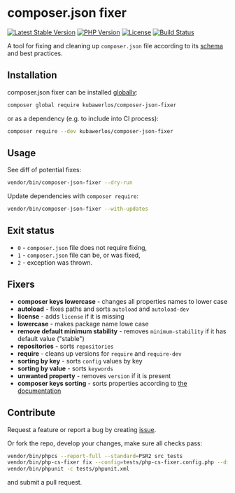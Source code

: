 # composer.json fixer

[![Latest Stable Version](https://img.shields.io/packagist/v/kubawerlos/composer-json-fixer.svg)](https://packagist.org/packages/kubawerlos/composer-json-fixer)
[![PHP Version](https://img.shields.io/badge/php-%3E%3D5.6.6-8892BF.svg)](https://php.net)
[![License](https://img.shields.io/github/license/kubawerlos/composer-json-fixer.svg)](https://packagist.org/packages/kubawerlos/composer-json-fixer)
[![Build Status](https://img.shields.io/travis/kubawerlos/composer-json-fixer/master.svg)](https://travis-ci.org/kubawerlos/composer-json-fixer)

A tool for fixing and cleaning up `composer.json` file 
according to its [schema](https://getcomposer.org/doc/04-schema.md) and best practices.

## Installation
composer.json fixer can be installed [globally](https://getcomposer.org/doc/03-cli.md#global):
```bash
composer global require kubawerlos/composer-json-fixer
```
or as a dependency (e.g. to include into CI process):
```bash
composer require --dev kubawerlos/composer-json-fixer
```

## Usage
See diff of potential fixes:
```bash
vendor/bin/composer-json-fixer --dry-run
```
Update dependencies with `composer require`:
```bash
vendor/bin/composer-json-fixer --with-updates
```


## Exit status
 - `0` - `composer.json` file does not require fixing,
 - `1` - `composer.json` file can be, or was fixed,
 - `2` - exception was thrown.


## Fixers
- **composer keys lowercase** - changes all properties names to lower case
- **autoload** - fixes paths and sorts `autoload` and `autoload-dev`
- **license** - adds `license` if it is missing
- **lowercase** - makes package name lowe case
- **remove default minimum stability** - removes `minimum-stability` if it has default value ("stable")
- **repositories** - sorts `repositories`
- **require** - cleans up versions for `require` and `require-dev`
- **sorting by key** - sorts `config` values by key
- **sorting by value** - sorts `keywords`
- **unwanted property** - removes `version` if it is present
- **composer keys sorting** - sorts properties according to [the documentation](https://getcomposer.org/doc/04-schema.md)


## Contribute
Request a feature or report a bug by creating [issue](https://github.com/kubawerlos/composer-json-fixer/issues).

Or fork the repo, develop your changes, make sure all checks pass:
```bash
vendor/bin/phpcs --report-full --standard=PSR2 src tests
vendor/bin/php-cs-fixer fix --config=tests/php-cs-fixer.config.php --diff --dry-run
vendor/bin/phpunit -c tests/phpunit.xml
```
and submit a pull request.
